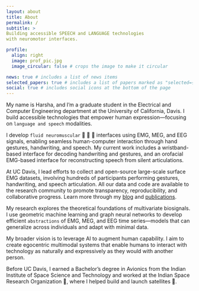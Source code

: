 ```yaml
---
layout: about
title: About
permalink: /
subtitle: >
Building accessible SPEECH and LANGUAGE technologies
with neuromotor interfaces.

profile:
  align: right
  image: prof_pic.jpg
  image_circular: false # crops the image to make it circular

news: true # includes a list of news items
selected_papers: true # includes a list of papers marked as "selected={true}"
social: true # includes social icons at the bottom of the page
---
```


My name is Harsha, and I’m a graduate student in the Electrical and Computer Engineering department at the University of California, Davis. I build accessible technologies that empower human expression—focusing on `language and speech` modalities.

I develop `fluid neuromuscular` :ocean: :brain: :muscle: interfaces using EMG, MEG, and EEG signals, enabling seamless human-computer interaction through hand gestures, handwriting, and speech. My current work includes a wristband-based interface for decoding handwriting and gestures, and an orofacial EMG-based interface for reconstructing speech from silent articulations.

At UC Davis, I lead efforts to collect and open-source large-scale surface EMG datasets, involving hundreds of participants performing gestures, handwriting, and speech articulation. All our data and code are available to the research community to promote transparency, reproducibility, and collaborative progress. Learn more through my [blog](https://HarshavardhanaTG.github.io/blog/) and [publications](https://HarshavardhanaTG.github.io/publications/).

My research explores the theoretical foundations of multivariate biosignals. I use geometric machine learning and graph neural networks to develop efficient `abstractions` of EMG, MEG, and EEG time series—models that can generalize across individuals and adapt with minimal data.

My broader vision is to leverage AI to augment human capability. I aim to create egocentric multimodal systems that enable humans to interact with technology as naturally and expressively as they would with another person.

Before UC Davis, I earned a Bachelor’s degree in Avionics from the Indian Institute of Space Science and Technology and worked at the Indian Space Research Organization :rocket:, where I helped build and launch satellites :satellite:.